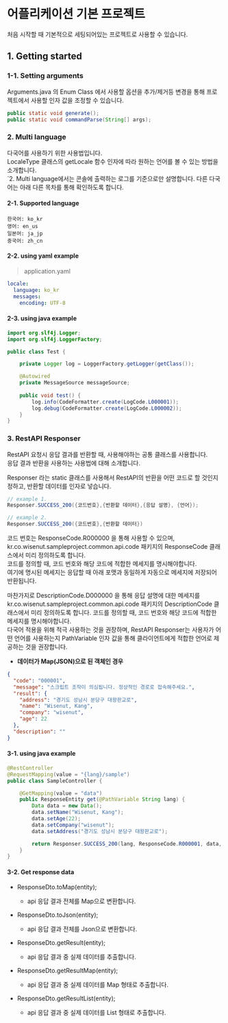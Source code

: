 # 어플리케이션 기본 프로젝트
처음 시작할 때 기본적으로 세팅되어있는 프로젝트로 사용할 수 있습니다.

## 1. Getting started
### 1-1. Setting arguments
Arguments.java 의 Enum Class 에서 사용할 옵션을 추가/제거등 변경을 통해 프로젝트에서 사용할 인자 값을 조정할 수 있습니다.

```java
public static void generate();
public static void commandParse(String[] args);
```

### 2. Multi language
다국어를 사용하기 위한 사용법입니다.  
LocaleType 클래스의 getLocale 함수 인자에 따라 원하는 언어를 볼 수 있는 방법을 소개합니다.  
`2. Multi language에서는 콘솔에 출력하는 로그를 기준으로만 설명합니다. 다른 다국어는 아래 다른 목차를 통해 확인하도록 합니다.

#### 2-1. Supported language
```text
한국어: ko_kr
영어: en_us
일본어: ja_jp
중국어: zh_cn
```

#### 2-2. using yaml example
> application.yaml
```yaml
locale:
  language: ko_kr
  messages:
    encoding: UTF-8
```

#### 2-3. using java example
```java
import org.slf4j.Logger;
import org.slf4j.LoggerFactory;

public class Test {

    private Logger log = LoggerFactory.getLogger(getClass());

    @Autowired
    private MessageSource messageSource;
    
    public void test() {
        log.info(CodeFormatter.create(LogCode.L000001));
        log.debug(CodeFormatter.create(LogCode.L000002));
    }
}
```

### 3. RestAPI Responser
RestAPI 요청시 응답 결과를 반환할 때, 사용해야하는 공통 클래스를 사용합니다.  
응답 결과 반환을 사용하는 사용법에 대해 소개합니다.

Responser 라는 static 클래스를 사용해서 RestAPI의 반환을 어떤 코드로 할 것인지 정하고, 반환할 데이터를 인자로 넣습니다.
```java
// example 1.
Responser.SUCCESS_200({코드번호},{반환할 데이터},{응답 설명}, {언어});

// example 2.
Responser.SUCCESS_200({코드번호},{반환할 데이터})
```

코드 번호는 ResponseCode.R000000 을 통해 사용할 수 있으며, kr.co.wisenut.sampleproject.common.api.code 패키지의 ResponseCode 클래스에서 미리 정의하도록 합니다.  
코드를 정의할 때, 코드 번호와 해당 코드에 적합한 메세지를 명시해야합니다.  
여기에 명시된 메세지는 응답할 때 아래 포맷과 동일하게 자동으로 메세지에 저장되어 반환됩니다.

마찬가지로 DescriptionCode.D000000 을 통해 응답 설명에 대한 메세지를 kr.co.wisenut.sampleproject.common.api.code 패키지의 DescriptionCode 클래스에서 미리 정의하도록 합니다.
코드를 정의할 때, 코드 번호와 해당 코드에 적합한 메세지를 명시해야합니다.  
다국어 적용을 위해 적극 사용하는 것을 권장하며, RestAPI Responser는 사용자가 어떤 언어를 사용하는지 PathVariable 인자 값을 통해 클라이언트에게 적합한 언어로 제공하는 것을 권장합니다.

- **데이터가 Map(JSON)으로 된 객체인 경우**
```json
{
  "code": "000001",
  "message": "스크립트 조작이 의심됩니다. 정상적인 경로로 접속해주세요.",
  "result": {
    "address": "경기도 성남시 분당구 대왕판교로",
    "name": "Wisenut, Kang",
    "company": "wisenut",
    "age": 22
  },
  "description": ""
}
```

#### 3-1. using java example
```java
@RestController
@RequestMapping(value = "{lang}/sample")
public class SampleController {

    @GetMapping(value = "data")
    public ResponseEntity get(@PathVariable String lang) {
        Data data = new Data();
        data.setName("Wisenut, Kang");
        data.setAge(22);
        data.setCompany("wisenut");
        data.setAddress("경기도 성남시 분당구 대왕판교로");

        return Responser.SUCCESS_200(lang, ResponseCode.R000001, data, DescriptionCode.D000001);
    }
}
```

#### 3-2. Get response data
- ResponseDto.toMap(entity);
  - api 응답 결과 전체를 Map으로 변환합니다.

- ResponseDto.toJson(entity);
  - api 응답 결과 전체를 Json으로 변환합니다.

- ResponseDto.getResult(entity);
  - api 응답 결과 중 실제 데이터를 추출합니다.

- ResponseDto.getResultMap(entity);
  - api 응답 결과 중 실제 데이터를 Map 형태로 추출합니다.

- ResponseDto.getResultList(entity);
  - api 응답 결과 중 실제 데이터를 List 형태로 추출합니다. 
